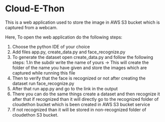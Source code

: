 # Cloud-E-Thon
This is a web application used to store the image in AWS S3 bucket which is captured from a webcam.

Here, To open the web application do the following steps:
1. Choose the python IDE of your choice
2. Add files app.py, create_data.py and face_recognize.py
3. To generate the dataset open create_data.py and follow the following steps:
    1.In the subdir write the name of yours -> This will create the folder of the name you have given and store the images which are captured while running this file
4. Then to verify that the face is recognized or not after creating the dataset run face_recognize.py
5. After that run app.py and go to the link in the output
6. There you can do the same things create a dataset and then recognize it after that if recognized than it will directly go to the recognized folder of cloudethon bucket which is been created in AWS S3 bucket service
7. If not recognized than it will be stored in non-recognized folder of cloudethon S3 bucket.
